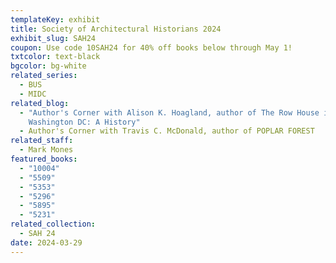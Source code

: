 ```yaml
---
templateKey: exhibit
title: Society of Architectural Historians 2024
exhibit_slug: SAH24
coupon: Use code 10SAH24 for 40% off books below through May 1!
txtcolor: text-black
bgcolor: bg-white
related_series:
  - BUS
  - MIDC
related_blog:
  - "Author's Corner with Alison K. Hoagland, author of The Row House in
    Washington DC: A History"
  - Author's Corner with Travis C. McDonald, author of POPLAR FOREST
related_staff:
  - Mark Mones
featured_books:
  - "10004"
  - "5509"
  - "5353"
  - "5296"
  - "5895"
  - "5231"
related_collection:
  - SAH 24
date: 2024-03-29
---
```

